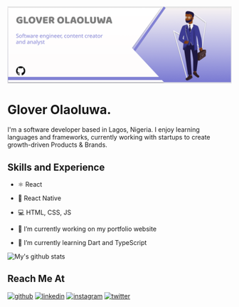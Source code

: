 ![Design and Development](https://github.com/copdev/copdev/blob/master/copdev2.png)
# Glover Olaoluwa.
I'm a software developer based in Lagos, Nigeria. I enjoy learning languages and frameworks, currently working with startups to create‍ growth-driven‍ Products & Brands.

## Skills and Experience

- ⚛ React
- 📱 React Native
- 💻 HTML, CSS, JS

- 🔭 I’m currently working on my portfolio website 
- 🌱 I’m currently learning Dart and TypeScript 

![My's github stats](https://github-readme-stats.vercel.app/api?username=gloverola)
## Reach Me At
[<img src='https://cdn.jsdelivr.net/npm/simple-icons@3.0.1/icons/github.svg' alt='github' height='40'>](https://github.com/copdev)  [<img src='https://cdn.jsdelivr.net/npm/simple-icons@3.0.1/icons/linkedin.svg' alt='linkedin' height='40'>](https://www.linkedin.com/in/ola-glover-638755127/)  [<img src='https://cdn.jsdelivr.net/npm/simple-icons@3.0.1/icons/instagram.svg' alt='instagram' height='40'>](https://www.instagram.com/_itsglover/)  [<img src='https://cdn.jsdelivr.net/npm/simple-icons@3.0.1/icons/twitter.svg' alt='twitter' height='40'>](https://twitter.com/_itsglover)  







